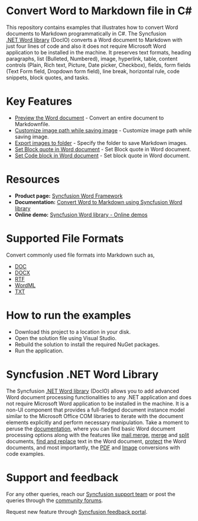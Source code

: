 # Convert Word to Markdown file in C#

This repository contains examples that illustrates how to convert Word documents to Markdown programmatically in C#. The Syncfusion [.NET&nbsp;Word library](https://www.syncfusion.com/document-processing/word-framework/net/word-library?utm_source=github&utm_medium=listing&utm_campaign=word-to-image-examples) (DocIO) converts a Word document to Markdown with just four lines of code and also it does not require Microsoft Word application to be installed in the machine. It preserves text formats, heading paragraphs, list (Bulleted, Numbered), image, hyperlink, table, content controls (Plain, Rich text, Picture, Date picker, Checkbox), fields, form fields (Text Form field, Dropdown form field), line break, horizontal rule, code snippets, block quotes, and tasks.
 

# Key Features

-	[Preview the Word document](Convert-Word-to-Markdown/) - Convert an entire document to Markdownfile. 
-	[Customize image path while saving image](Customize-image-path/) - Customize image path while saving image. 
-	[Export images to folder](Export-images-to-folder/) - Specify the folder to save Markdown images.
-	[Set Block quote in Word document](Block-quote-in-Markdown/) - Set Block quote in Word document.
-	[Set Code block in Word document](Code-block-in-Markdown/) - Set block quote in Word document.

# Resources

- **Product page:** [Syncfusion Word Framework](https://www.syncfusion.com/document-processing/word-framework/net?utm_source=github&utm_medium=listing&utm_campaign=word-to-image-examples)
- **Documentation:** [Convert Word to Markdown using Syncfusion Word library](https://helpstaging.syncfusion.com:14038/file-formats/docio/convert-word-document-to-markdown-in-csharp)
- **Online demo:** [Syncfusion Word library - Online demos](https://ej2.syncfusion.com/aspnetcore/DocIO/SalesInvoice)

# Supported File Formats
Convert commonly used file formats into Markdown such as,

-	[DOC](https://help.syncfusion.com/file-formats/docio/word-file-formats)
-	[DOCX](https://help.syncfusion.com/file-formats/docio/word-file-formats)
-	[RTF](https://help.syncfusion.com/file-formats/docio/rtf)
-	[WordML](https://help.syncfusion.com/file-formats/docio/word-file-formats#word-processing-xml-xml)
-	[TXT](https://help.syncfusion.com/file-formats/docio/text)

# How to run the examples

- Download this project to a location in your disk.
-	Open the solution file using Visual Studio.
-	Rebuild the solution to install the required NuGet packages.
-	Run the application.

# Syncfusion .NET Word Library
The Syncfusion [.NET Word library](https://www.syncfusion.com/document-processing/word-framework/net/word-library?utm_source=github&utm_medium=listing&utm_campaign=word-to-image-examples) (DocIO) allows you to add advanced Word document processing functionalities to any .NET application and does not require Microsoft Word application to be installed in the machine. It is a non-UI component that provides a full-fledged document instance model similar to the Microsoft Office COM libraries to iterate with the document elements explicitly and perform necessary manipulation. Take a moment to peruse the [documentation](https://help.syncfusion.com/file-formats/docio/getting-started), where you can find basic Word document processing options along with the features like [mail merge](https://help.syncfusion.com/file-formats/docio/working-with-mail-merge), [merge](https://help.syncfusion.com/file-formats/docio/word-document/merging-word-documents) and [split](https://help.syncfusion.com/file-formats/docio/word-document/split-word-documents) documents, [find and replace](https://help.syncfusion.com/file-formats/docio/working-with-find-and-replace) text in the Word document, [protect](https://help.syncfusion.com/file-formats/docio/working-with-security) the Word documents, and most importantly, the [PDF](https://help.syncfusion.com/file-formats/docio/word-to-pdf) and [Image](https://help.syncfusion.com/file-formats/docio/word-to-image) conversions with code examples.

# Support and feedback
For any other queries, reach our [Syncfusion support team](https://support.syncfusion.com/?utm_source=github&utm_medium=listing&utm_campaign=word-to-image-examples) or post the queries through the [community forums](https://www.syncfusion.com/forums?utm_source=github&utm_medium=listing&utm_campaign=word-to-image-examples).

Request new feature through [Syncfusion feedback portal](https://www.syncfusion.com/feedback?utm_source=github&utm_medium=listing&utm_campaign=word-to-image-examples).


